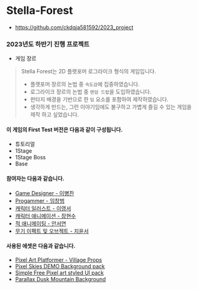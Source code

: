# Stella-Forest

- https://github.com/ckdqja581592/2023_project

### 2023년도 하반기 진행 프로젝트

- 게임 장르  
> Stella Forest는 2D 플랫포머 로그라이크 형식의 게임입니다.  
  > - 플랫포머 장르의 논법 중 `속도감`에 집중하였습니다.
  > - 로그라이크 장르의 논법 중 `랜덤 드랍`을 도입하였습니다.
  > - 판타지 배경을 기반으로 한 `밈` 요소를 포함하여 제작하였습니다.
  > - 생각하게 만드는, 그런 이야기임에도 불구하고 가볍게 즐길 수 있는 게임을 제작 하고 싶었습니다.

#### 이 게임의 First Test 버전은 다음과 같이 구성됩니다.
  - 튜토리얼
  - 1Stage
  - 1Stage Boss
  - Base

#### 참여자는 다음과 같습니다.
- [Game Designer - 이병찬](https://github.com/aedws)
- [Progammer - 임창범](https://github.com/ckdqja581592)
- [캐릭터 일러스트 - 이영서]()
- [캐릭터 애니메이션 - 장현수]()
- [적 애니메이팅 - 안서연]()
- [무기 이펙트 및 오브젝트 - 지윤서]()
<!-- 각 SNS 연동 주소 획득 후 수정 -->

#### 사용된 에셋은 다음과 같습니다.
- [Pixel Art Platformer - Village Props](https://assetstore.unity.com/packages/2d/environments/pixel-art-platformer-village-props-166114)
- [Pixel Skies DEMO Background pack](https://assetstore.unity.com/packages/2d/environments/pixel-skies-demo-background-pack-226622)
- [Simple Free Pixel art styled UI pack](https://assetstore.unity.com/packages/2d/gui/icons/simple-free-pixel-art-styled-ui-pack-165012)
- [Parallax Dusk Mountain Background](https://assetstore.unity.com/packages/2d/textures-materials/tiles/parallax-dusk-mountain-background-53403)